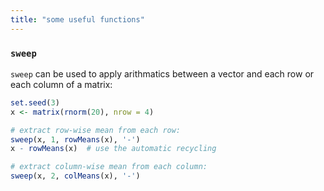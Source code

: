 ```yaml
---
title: "some useful functions"
---
```


### `sweep`
`sweep` can be used to apply arithmatics between a vector and each row or each column of a matrix:
```r
set.seed(3)
x <- matrix(rnorm(20), nrow = 4)

# extract row-wise mean from each row:
sweep(x, 1, rowMeans(x), '-')
x - rowMeans(x)  # use the automatic recycling

# extract column-wise mean from each column:
sweep(x, 2, colMeans(x), '-')
```

